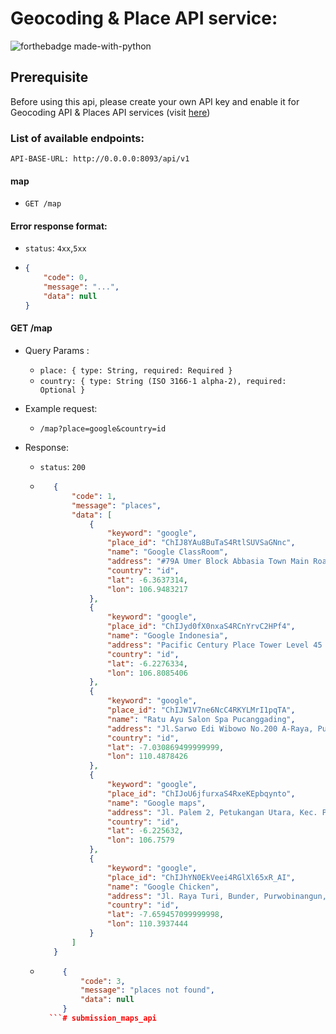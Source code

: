 # Geocoding & Place API service:
![forthebadge made-with-python](https://forthebadge.com/images/badges/made-with-go.svg)

## Prerequisite 
Before using this api, please create your own API key and enable it for Geocoding API & Places API services (visit [here](https://developers.google.com/maps/documentation/geocoding/get-api-key))  

### List of available endpoints:
```API-BASE-URL: http://0.0.0.0:8093/api/v1```


#### map
- `GET /map`

#### Error response format:
 - `status`: `4xx`,`5xx`
 - ```json 
   {
       "code": 0,
       "message": "...",
       "data": null
   }
   ```

#### GET /map
- Query Params :
  - `place: {
         type: String,
         required: Required
      }`
  - `country: {
         type: String (ISO 3166-1 alpha-2),
         required: Optional
      }`
     
- Example request:
  - `/map?place=google&country=id`
  
- Response:
  - `status`: `200`
  - ```json
       {
           "code": 1,
           "message": "places",
           "data": [
               {
                   "keyword": "google",
                   "place_id": "ChIJ8YAu8BuTaS4RtlSUVSaGNnc",
                   "name": "Google ClassRoom",
                   "address": "#79A Umer Block Abbasia Town Main Road KOMP TNI AL BLOK E1 NO 13, RT.04/RW.20, Ciangsana, Kec. Gn. Putri, Bogor, Jawa Barat 16968",
                   "country": "id",
                   "lat": -6.3637314,
                   "lon": 106.9483217
               },
               {
                   "keyword": "google",
                   "place_id": "ChIJyd0fX0nxaS4RCnYrvC2HPf4",
                   "name": "Google Indonesia",
                   "address": "Pacific Century Place Tower Level 45 SCBD Lot 10, Jl. Jend. Sudirman No.53, RT.5/RW.3, Senayan, Kec. Kby. Baru, Kota Jakarta Selatan, Daerah Khusus Ibukota Jakarta 12190",
                   "country": "id",
                   "lat": -6.2276334,
                   "lon": 106.8085406
               },
               {
                   "keyword": "google",
                   "place_id": "ChIJW1V7ne6NcC4RKYLMrI1pqTA",
                   "name": "Ratu Ayu Salon Spa Pucanggading",
                   "address": "Jl.Sarwo Edi Wibowo No.200 A-Raya, Pucanggading, Batursari, Kec. Mranggen, Kabupaten Demak, Jawa Tengah 51254",
                   "country": "id",
                   "lat": -7.030869499999999,
                   "lon": 110.4878426
               },
               {
                   "keyword": "google",
                   "place_id": "ChIJoU6jfurxaS4RxeKEpbqynto",
                   "name": "Google maps",
                   "address": "Jl. Palem 2, Petukangan Utara, Kec. Pesanggrahan, Kota Jakarta Selatan, Daerah Khusus Ibukota Jakarta 12260",
                   "country": "id",
                   "lat": -6.225632,
                   "lon": 106.7579
               },
               {
                   "keyword": "google",
                   "place_id": "ChIJhYN0EkVeei4RGlXl65xR_AI",
                   "name": "Google Chicken",
                   "address": "Jl. Raya Turi, Bunder, Purwobinangun, Kec. Pakem, Kabupaten Sleman, Daerah Istimewa Yogyakarta 55582",
                   "country": "id",
                   "lat": -7.659457099999998,
                   "lon": 110.3937444
               }
           ]
       }
    ```
  - ```json
         {
             "code": 3,
             "message": "places not found",
             "data": null
         }
      ```#   s u b m i s s i o n _ m a p s _ a p i  
 